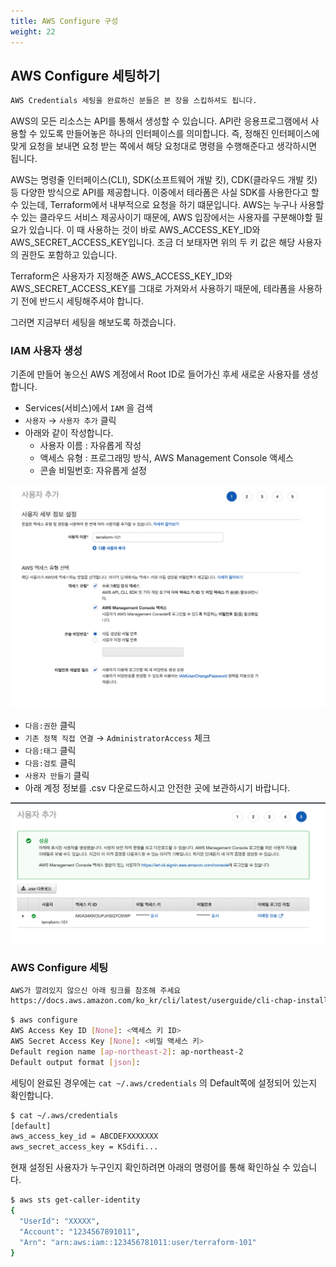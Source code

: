```yaml
---
title: AWS Configure 구성
weight: 22
---
```


## AWS Configure 세팅하기

```bash
AWS Credentials 세팅을 완료하신 분들은 본 장을 스킵하셔도 됩니다.
```

AWS의 모든 리소스는 API를 통해서 생성할 수 있습니다. API란 응용프로그램에서 사용할 수 있도록 만들어놓은 하나의 인터페이스를 의미합니다. 즉, 정해진 인터페이스에 맞게 요청을 보내면 요청 받는 쪽에서 해당 요청대로 명령을 수행해준다고 생각하시면 됩니다.

AWS는 명령줄 인터페이스(CLI), SDK(소프트웨어 개발 킷), CDK(클라우드 개발 킷) 등 다양한 방식으로 API를 제공합니다. 이중에서 테라폼은 사실 SDK를 사용한다고 할 수 있는데, Terraform에서 내부적으로 요청을 하기 떄문입니다. AWS는 누구나 사용할 수 있는 클라우드 서비스 제공사이기 때문에, AWS 입장에서는 사용자를 구분해야할 필요가 있습니다. 이 때 사용하는 것이 바로 AWS_ACCESS_KEY_ID와 AWS_SECRET_ACCESS_KEY입니다. 조금 더 보태자면 위의 두 키 값은 해당 사용자의 권한도 포함하고 있습니다.

Terraform은 사용자가 지정해준 AWS_ACCESS_KEY_ID와 AWS_SECRET_ACCESS_KEY를 그대로 가져와서 사용하기 때문에, 테라폼을 사용하기 전에 반드시 세팅해주셔야 합니다.

그러면 지금부터 세팅을 해보도록 하겠습니다.

### IAM 사용자 생성

기존에 만들어 놓으신 AWS 계정에서 Root ID로 들어가신 후세 새로운 사용자를 생성합니다.

- Services(서비스)에서 `IAM` 을 검색
- `사용자` → `사용자 추가` 클릭
- 아래와 같이 작성합니다.
    - 사용자 이름 : 자유롭게 작성
    - 액세스 유형 : 프로그래밍 방식, AWS Management Console 액세스
    - 콘솔 비밀번호: 자유롭게 설정

![iam-user](images/iam-user.png)

- `다음:권한`  클릭
- `기존 정책 직접 연결` → `AdministratorAccess` 체크
- `다음:태그`  클릭
- `다음:검토`  클릭
- `사용자 만들기` 클릭
- 아래 계정 정보를 .csv 다운로드하시고 안전한 곳에 보관하시기 바랍니다.

![credentials](images/credentials.png)

### AWS Configure 세팅

```bash
AWS가 깔려있지 않으신 아래 링크를 참조해 주세요
https://docs.aws.amazon.com/ko_kr/cli/latest/userguide/cli-chap-install.html
```

```bash
$ aws configure
AWS Access Key ID [None]: <액세스 키 ID>
AWS Secret Access Key [None]: <비밀 액세스 키>
Default region name [ap-northeast-2]: ap-northeast-2
Default output format [json]:
```

세팅이 완료된 경우에는 `cat ~/.aws/credentials` 의 Default쪽에 설정되어 있는지 확인합니다.

```bash
$ cat ~/.aws/credentials
[default]
aws_access_key_id = ABCDEFXXXXXXX
aws_secret_access_key = KSdifi...
```

현재 설정된 사용자가 누구인지 확인하려면 아래의 명령어를 통해 확인하실 수 있습니다.

```bash
$ aws sts get-caller-identity
{
  "UserId": "XXXXX",
  "Account": "1234567891011",
  "Arn": "arn:aws:iam::123456781011:user/terraform-101"
}
```
